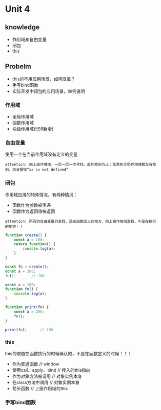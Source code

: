 # Unit 4

## knowledge

* 作用域和自由变量
* 闭包
* this

## Probelm

* this的不用应用场景，如何取值？
* 手写bind函数
* 实际开发中闭包的应用场景，举例说明

### 作用域

* 全局作用域
* 函数作用域
* 块级作用域(ES6新增)

### 自由变量

使用一个在当前作用域没有定义的变量

`attention: 向上级作用域，一层一层一次寻找，直到找到为止；如果到全局作用域都没有找到，则会报错“xx is not defined”`

 ### 闭包

作用域应用的特殊情况，有两种情况：

* 函数作为参数被传递
* 函数作为返回值被返回

`attention: 所有的自由变量的查找，是在函数定义的地方，向上级作用域查找，不是在执行的地方！！`

```javascript
function create() {
    const a = 100;
    return function() {
        console.log(a);
    }
}

const fn = create();
const a = 200;
fn();		// 100
```

```javascript
const a = 100;
function fn() {
    console.log(a);
}

function print(fn) {
    const a = 200;
    fn();
}

print(fn);		// 100
```

### this

this的取值在函数执行的时候确认的，不是在函数定义的时候！！！

* 作为普通函数 // window
* 使用call、apply、bind // 传入的this指向
* 作为对象方法被调用 // 对象实例本身
* 在class方法中调用 // 对象实例本身
* 箭头函数 // 上级作用域的this

### 手写bind函数

```javascript

```

